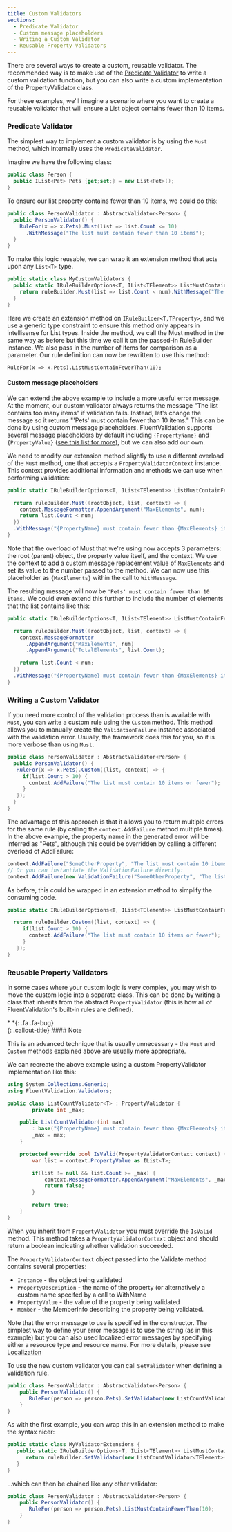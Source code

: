 ```yaml
---
title: Custom Validators
sections:
  - Predicate Validator
  - Custom message placeholders
  - Writing a Custom Validator
  - Reusable Property Validators
---
```


There are several ways to create a custom, reusable validator. The recommended way is to make use of the [Predicate Validator](/built-in-validators.html#predicate-validator) to write a custom validation function, but you can also write a custom implementation of the PropertyValidator class.

For these examples, we'll imagine a scenario where you want to create a reusable validator that will ensure a List object contains fewer than 10 items.

### Predicate Validator
The simplest way to implement a custom validator is by using the `Must` method, which internally uses the `PredicateValidator`.

Imagine we have the following class:
```csharp
public class Person {
  public IList<Pet> Pets {get;set;} = new List<Pet>();
}
```

To ensure our list property contains fewer than 10 items, we could do this:

```csharp
public class PersonValidator : AbstractValidator<Person> {
  public PersonValidator() {
    RuleFor(x => x.Pets).Must(list => list.Count <= 10)
      .WithMessage("The list must contain fewer than 10 items");
  }
}
```

To make this logic reusable, we can wrap it an extension method that acts upon any `List<T>` type.

```csharp
public static class MyCustomValidators {
  public static IRuleBuilderOptions<T, IList<TElement>> ListMustContainFewerThan<T, TElement>(this IRuleBuilder<T, IList<TElement>> ruleBuilder, int num) {
	return ruleBuilder.Must(list => list.Count < num).WithMessage("The list contains too many items");
  }
}
```

Here we create an extension method on `IRuleBuilder<T,TProperty>`, and we use a generic type constraint to ensure this method only appears in intellisense for List types. Inside the method, we call the Must method in the same way as before but this time we call it on the passed-in RuleBuilder instance. We also pass in the number of items for comparison as a parameter. Our rule definition can now be rewritten to use this method:

```
RuleFor(x => x.Pets).ListMustContainFewerThan(10);
```

#### Custom message placeholders

We can extend the above example to include a more useful error message. At the moment, our custom validator always returns the message "The list contains too many items" if validation fails. Instead, let's change the message so it returns "'Pets' must contain fewer than 10 items." This can be done by using custom message placeholders. FluentValidation supports several message placeholders by default including `{PropertyName}` and `{PropertyValue}` ([see this list for more](/built-in-validators.html)), but we can also add our own.

We need to modify our extension method slightly to use a different overload of the `Must` method, one that accepts a `PropertyValidatorContext` instance. This context provides additional information and methods we can use when performing validation:

```csharp
public static IRuleBuilderOptions<T, IList<TElement>> ListMustContainFewerThan<T, TElement>(this IRuleBuilder<T, IList<TElement>> ruleBuilder, int num) {

  return ruleBuilder.Must((rootObject, list, context) => {
    context.MessageFormatter.AppendArgument("MaxElements", num);
    return list.Count < num;
  })
  .WithMessage("{PropertyName} must contain fewer than {MaxElements} items.");
}
```

Note that the overload of Must that we're using now accepts 3 parameters: the root (parent) object, the property value itself, and the context. We use the context to add a custom message replacement value of `MaxElements` and set its value to the number passed to the method. We can now use this placeholder as `{MaxElements}` within the call to `WithMessage`.

The resulting message will now be  `'Pets' must contain fewer than 10 items.` We could even extend this further to include the number of elements that the list contains like this:

```csharp
public static IRuleBuilderOptions<T, IList<TElement>> ListMustContainFewerThan<T, TElement>(this IRuleBuilder<T, IList<TElement>> ruleBuilder, int num) {

  return ruleBuilder.Must((rootObject, list, context) => {
    context.MessageFormatter
      .AppendArgument("MaxElements", num)
      .AppendArgument("TotalElements", list.Count);

    return list.Count < num;
  })
  .WithMessage("{PropertyName} must contain fewer than {MaxElements} items. The list contains {TotalElements} element");
}
```

### Writing a Custom Validator

If you need more control of the validation process than is available with `Must`, you can write a custom rule using the `Custom` method. This method allows you to manually create the `ValidationFailure` instance associated with the validation error. Usually, the framework does this for you, so it is more verbose than using `Must`.


```csharp
public class PersonValidator : AbstractValidator<Person> {
  public PersonValidator() {
   RuleFor(x => x.Pets).Custom((list, context) => {
     if(list.Count > 10) {
       context.AddFailure("The list must contain 10 items or fewer");
     }
   });
  }
}
```

The advantage of this approach is that it allows you to return multiple errors for the same rule (by calling the `context.AddFailure` method multiple times). In the above example, the property name in the generated error will be inferred as "Pets", although this could be overridden by calling a different overload of AddFailure:

```csharp
context.AddFailure("SomeOtherProperty", "The list must contain 10 items or fewer");
// Or you can instantiate the ValidationFailure directly:
context.AddFailure(new ValidationFailure("SomeOtherProperty", "The list must contain 10 items or fewer");
```

As before, this could be wrapped in an extension method to simplify the consuming code.

```csharp
public static IRuleBuilderOptions<T, IList<TElement>> ListMustContainFewerThan<T, TElement>(this IRuleBuilder<T, IList<TElement>> ruleBuilder, int num) {

  return ruleBuilder.Custom((list, context) => {
     if(list.Count > 10) {
       context.AddFailure("The list must contain 10 items or fewer");
     }
   });
}
```

### Reusable Property Validators

In some cases where your custom logic is very complex, you may wish to move the custom logic into a separate class. This can be done by writing a class that inherits from the abstract `PropertyValidator` (this is how all of FluentValidation's built-in rules are defined).

<div class="callout-block callout-info"><div class="icon-holder" markdown="1">*&nbsp;*{: .fa .fa-bug}
</div><div class="content" markdown="1">
{: .callout-title}
#### Note

This is an advanced technique that is usually unnecessary - the `Must` and `Custom` methods explained above are usually more appropriate.
		
</div></div>

We can recreate the above example using a custom PropertyValidator implementation like this:

```csharp
using System.Collections.Generic;
using FluentValidation.Validators;

public class ListCountValidator<T> : PropertyValidator {
        private int _max;

	public ListCountValidator(int max)
		: base("{PropertyName} must contain fewer than {MaxElements} items.") {
		_max = max;
	}

	protected override bool IsValid(PropertyValidatorContext context) {
		var list = context.PropertyValue as IList<T>;

		if(list != null && list.Count >= _max) {
			context.MessageFormatter.AppendArgument("MaxElements", _max);
			return false;
		}

		return true;
	}
}
```
When you inherit from `PropertyValidator` you must override the `IsValid` method. This method takes a `PropertyValidatorContext` object and should return a boolean indicating whether validation succeeded.

The `PropertyValidatorContext` object passed into the Validate method contains several properties:
- `Instance` - the object being validated
- `PropertyDescription` - the name of the property (or alternatively a custom name specifed by a call to WithName
- `PropertyValue` - the value of the property being validated
- `Member` - the MemberInfo describing the property being validated.

Note that the error message to use is specified in the constructor. The simplest way to define your error message is to use the string (as in this example) but you can also used localized error messages by specifying either a resource type and resource name. For more details, please see [Localization](/localization.html)

To use the new custom validator you can call `SetValidator` when defining a validation rule.

```csharp
public class PersonValidator : AbstractValidator<Person> {
    public PersonValidator() {
       RuleFor(person => person.Pets).SetValidator(new ListCountValidator<Pet>(10));
    }
}
```

As with the first example, you can wrap this in an extension method to make the syntax nicer:
```csharp
public static class MyValidatorExtensions {
   public static IRuleBuilderOptions<T, IList<TElement>> ListMustContainFewerThan<T, TElement>(this IRuleBuilder<T, IList<TElement>> ruleBuilder, int num) {
      return ruleBuilder.SetValidator(new ListCountValidator<TElement>(num));
   }
}
```

...which can then be chained like any other validator:

```csharp
public class PersonValidator : AbstractValidator<Person> {
    public PersonValidator() {
       RuleFor(person => person.Pets).ListMustContainFewerThan(10);
    }
}
```